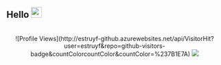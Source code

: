 ## Hello  <img src="https://media.giphy.com/media/hvRJCLFzcasrR4ia7z/giphy.gif" width="25px">


<p align="center"><br>
  ![Profile Views](http://estruyf-github.azurewebsites.net/api/VisitorHit?user=estruyf&repo=github-visitors-badge&countColorcountColor&countColor=%237B1E7A)
  <img src="https://discord.c99.nl/widget/theme-1/406759878070108174.png"/>
     </a>
</p>
